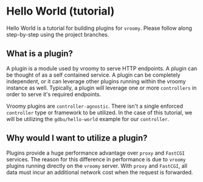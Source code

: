 # Hello World (tutorial)
Hello World is a tutorial for building plugins for `vroomy`. Please follow along step-by-step using the project branches.

## What is a plugin?
A plugin is a module used by vroomy to serve HTTP endpoints. A plugin can be thought of as a self contained service. A plugin can be completely independent, or it can leverage other plugins running within the vroomy instance as well. Typically, a plugin will leverage one or more `controllers` in order to serve it's required endpoints.

Vroomy plugins are `controller-agnostic`. There isn't a single enforced `controller` type or framework to be utilized. In the case of this tutorial, we will be utilizing the `gdbu/hello-world` example for our `controller`.

## Why would I want to utilize a plugin?
Plugins provide a huge performance advantage over `proxy` and `FastCGI` services. The reason for this difference in performance is due to `vroomy` plugins running directly on the `vroomy` server. With `proxy` and `FastCGI`, all data must incur an additional network cost when the request is forwarded.
